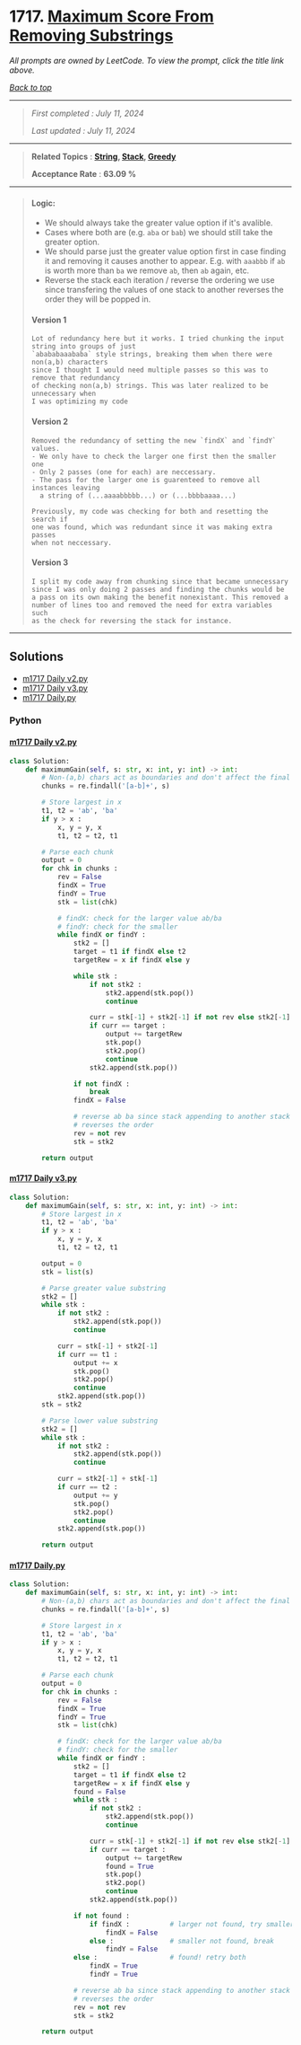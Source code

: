 # 1717. [Maximum Score From Removing Substrings](<https://leetcode.com/problems/maximum-score-from-removing-substrings>)

*All prompts are owned by LeetCode. To view the prompt, click the title link above.*

*[Back to top](<../README.md>)*

------

> *First completed : July 11, 2024*
>
> *Last updated : July 11, 2024*

------

> **Related Topics** : **[String](<by_topic/String.md>), [Stack](<by_topic/Stack.md>), [Greedy](<by_topic/Greedy.md>)**
>
> **Acceptance Rate** : **63.09 %**

------

> #### Logic:
> - We should always take the greater value option if it's avalible.
> - Cases where both are (e.g. `aba` or `bab`) we should still take
> the greater option.
> - We should parse just the greater value option first in case 
> finding it and removing it causes another to appear. E.g. with `aaabbb` 
> if `ab` is worth more than `ba` we remove `ab`, then `ab` again, etc.
> - Reverse the stack each iteration / reverse the ordering we use since 
> transfering the values of one stack to another reverses the order they 
> will be popped in.
> 
> 
> #### Version 1
> ```
> Lot of redundancy here but it works. I tried chunking the input string into groups of just 
> `abababaaababa` style strings, breaking them when there were non(a,b) characters 
> since I thought I would need multiple passes so this was to remove that redundancy 
> of checking non(a,b) strings. This was later realized to be unnecessary when 
> I was optimizing my code
> ```
> 
> #### Version 2
> ```
> Removed the redundancy of setting the new `findX` and `findY` values.
> - We only have to check the larger one first then the smaller one
> - Only 2 passes (one for each) are neccessary.
> - The pass for the larger one is guarenteed to remove all instances leaving
>   a string of (...aaaabbbbb...) or (...bbbbaaaa...)
> 
> Previously, my code was checking for both and resetting the search if 
> one was found, which was redundant since it was making extra passes 
> when not neccessary.
> ```
> 
> 
> #### Version 3
> ```
> I split my code away from chunking since that became unnecessary 
> since I was only doing 2 passes and finding the chunks would be 
> a pass on its own making the benefit nonexistant. This removed a 
> number of lines too and removed the need for extra variables such 
> as the check for reversing the stack for instance.
> ```

------

## Solutions

- [m1717 Daily v2.py](<../my-submissions/m1717 Daily v2.py>)
- [m1717 Daily v3.py](<../my-submissions/m1717 Daily v3.py>)
- [m1717 Daily.py](<../my-submissions/m1717 Daily.py>)
### Python
#### [m1717 Daily v2.py](<../my-submissions/m1717 Daily v2.py>)
```Python
class Solution:
    def maximumGain(self, s: str, x: int, y: int) -> int:
        # Non-(a,b) chars act as boundaries and don't affect the final score
        chunks = re.findall('[a-b]+', s)

        # Store largest in x
        t1, t2 = 'ab', 'ba'
        if y > x :
            x, y = y, x
            t1, t2 = t2, t1

        # Parse each chunk
        output = 0
        for chk in chunks :
            rev = False
            findX = True
            findY = True
            stk = list(chk)

            # findX: check for the larger value ab/ba
            # findY: check for the smaller
            while findX or findY :
                stk2 = []
                target = t1 if findX else t2
                targetRew = x if findX else y

                while stk :
                    if not stk2 :
                        stk2.append(stk.pop())
                        continue

                    curr = stk[-1] + stk2[-1] if not rev else stk2[-1] + stk[-1]
                    if curr == target :
                        output += targetRew
                        stk.pop()
                        stk2.pop()
                        continue
                    stk2.append(stk.pop())

                if not findX :
                    break
                findX = False

                # reverse ab ba since stack appending to another stack
                # reverses the order
                rev = not rev
                stk = stk2

        return output
```

#### [m1717 Daily v3.py](<../my-submissions/m1717 Daily v3.py>)
```Python
class Solution:
    def maximumGain(self, s: str, x: int, y: int) -> int:
        # Store largest in x
        t1, t2 = 'ab', 'ba'
        if y > x :
            x, y = y, x
            t1, t2 = t2, t1

        output = 0
        stk = list(s)

        # Parse greater value substring
        stk2 = []
        while stk :
            if not stk2 :
                stk2.append(stk.pop())
                continue

            curr = stk[-1] + stk2[-1]
            if curr == t1 :
                output += x
                stk.pop()
                stk2.pop()
                continue
            stk2.append(stk.pop())
        stk = stk2

        # Parse lower value substring
        stk2 = []
        while stk :
            if not stk2 :
                stk2.append(stk.pop())
                continue

            curr = stk2[-1] + stk[-1]
            if curr == t2 :
                output += y
                stk.pop()
                stk2.pop()
                continue
            stk2.append(stk.pop())

        return output
```

#### [m1717 Daily.py](<../my-submissions/m1717 Daily.py>)
```Python
class Solution:
    def maximumGain(self, s: str, x: int, y: int) -> int:
        # Non-(a,b) chars act as boundaries and don't affect the final score
        chunks = re.findall('[a-b]+', s)

        # Store largest in x
        t1, t2 = 'ab', 'ba'
        if y > x :
            x, y = y, x
            t1, t2 = t2, t1

        # Parse each chunk
        output = 0
        for chk in chunks :
            rev = False
            findX = True
            findY = True
            stk = list(chk)

            # findX: check for the larger value ab/ba
            # findY: check for the smaller
            while findX or findY :
                stk2 = []
                target = t1 if findX else t2
                targetRew = x if findX else y
                found = False
                while stk :
                    if not stk2 :
                        stk2.append(stk.pop())
                        continue

                    curr = stk[-1] + stk2[-1] if not rev else stk2[-1] + stk[-1]
                    if curr == target :
                        output += targetRew
                        found = True
                        stk.pop()
                        stk2.pop()
                        continue
                    stk2.append(stk.pop())

                if not found :
                    if findX :          # larger not found, try smaller
                        findX = False
                    else :              # smaller not found, break
                        findY = False
                else :                  # found! retry both
                    findX = True
                    findY = True

                # reverse ab ba since stack appending to another stack
                # reverses the order
                rev = not rev
                stk = stk2

        return output
```

